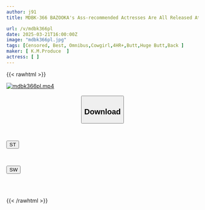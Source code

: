 ```yaml
---
author: j91
title: MDBK-366 BAZOOKA's Ass-recommended Actresses Are All Released At Once! The Ocean Of Eroticism That Ripples With Every Piston! 240 Minutes Of Tight Peach Ass Piston BEST

url: /v/mdbk366pl
date: 2025-03-21T16:00:00Z
image: "mdbk366pl.jpg"
tags: [Censored, Best, Omnibus,Cowgirl,4HR+,Butt,Huge Butt,Back	]
maker: [ K.M.Produce  ]
actress: [ ]
---
```



{{< rawhtml >}}

<div class="video" data-videoid="dq3pgd97oQhkaJo">
    <a href="javascript:;">
        <img src="/v/mdbk366pl/mdbk366pl.jpg" width="WIDTH" height="HEIGHT" alt="mdbk366pl.mp4" loading="lazy">
    </a>
</div>

<script type="text/javascript" src="https://j91.asia/asset/on-demand-st.js"></script>

<br>
  <link rel="stylesheet" href="https://j91.asia/asset/bs5.css">
  
  <center>
  <button class="btn btn-primary" type="button" data-bs-toggle="collapse" data-bs-target=".multi-collapse" aria-expanded="false" aria-controls="multiCollapseExample1 multiCollapseExample2"><h2>Download</h2></button></center>
</p>
<div class="row">
  <div class="col">
    <div class="collapse multi-collapse" id="multiCollapseExample1">
      <div class="card card-body">
	      	      <br>
<div class="buttons">  
<p><a href="/v/mdbk366pl/st.html" target="_blank"><button class="btn-hover color-3"><i class="fa fa-download"></i> ST</button></a></p></div>
    </div>
  </div>
</div>
  <div class="col">
    <div class="collapse multi-collapse" id="multiCollapseExample2">
      <div class="card card-body">
	      <br>
<div class="buttons">
<p><a href="/v/mdbk366pl/sw.html" target="_blank"><button class="btn-hover color-2"><i class="fa fa-download"></i> SW</button></a></p></div>
<br><br>
      </div>
    </div>
  </div>
</div>

{{< /rawhtml >}}